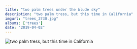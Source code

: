 ```yaml
---
title: "two palm trees under the blude sky"
description: "two palm tress, but this time in California"
imgurl: "trees_3730.jpg"
albums: ['trees']
date: "2019-04-02"
---
```

![two palm tress, but this time in California](https://s3.us-east-2.amazonaws.com/ying-ish/trees_3730.jpg)

